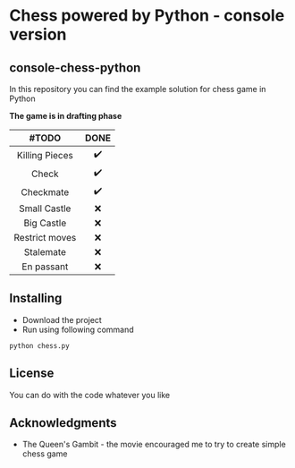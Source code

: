 # Chess powered by Python - console version
## console-chess-python

In this repository you can find the example solution for chess game in Python

**The game is in drafting phase**

| #TODO | DONE |
| :---: | :---: |
| Killing Pieces | ✔️ |
| Check | ✔️ |
| Checkmate | ✔️ |
| Small Castle | ❌ |
| Big Castle | ❌ |
| Restrict moves | ❌ |
| Stalemate | ❌ |
| En passant | ❌ |

## Installing 
* Download the project
* Run using following command
```
python chess.py
```
## License
You can do with the code whatever you like

## Acknowledgments

* The Queen's Gambit - the movie encouraged me to try to create simple chess game
